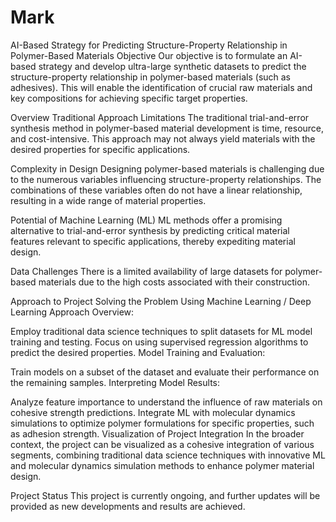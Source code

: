 # Mark
AI-Based Strategy for Predicting Structure-Property Relationship in Polymer-Based Materials
Objective
Our objective is to formulate an AI-based strategy and develop ultra-large synthetic datasets to predict the structure-property relationship in polymer-based materials (such as adhesives). This will enable the identification of crucial raw materials and key compositions for achieving specific target properties.

Overview
Traditional Approach Limitations
The traditional trial-and-error synthesis method in polymer-based material development is time, resource, and cost-intensive. This approach may not always yield materials with the desired properties for specific applications.

Complexity in Design
Designing polymer-based materials is challenging due to the numerous variables influencing structure-property relationships. The combinations of these variables often do not have a linear relationship, resulting in a wide range of material properties.

Potential of Machine Learning (ML)
ML methods offer a promising alternative to trial-and-error synthesis by predicting critical material features relevant to specific applications, thereby expediting material design.

Data Challenges
There is a limited availability of large datasets for polymer-based materials due to the high costs associated with their construction.

Approach to Project
Solving the Problem Using Machine Learning / Deep Learning
Approach Overview:

Employ traditional data science techniques to split datasets for ML model training and testing.
Focus on using supervised regression algorithms to predict the desired properties.
Model Training and Evaluation:

Train models on a subset of the dataset and evaluate their performance on the remaining samples.
Interpreting Model Results:

Analyze feature importance to understand the influence of raw materials on cohesive strength predictions.
Integrate ML with molecular dynamics simulations to optimize polymer formulations for specific properties, such as adhesion strength.
Visualization of Project Integration
In the broader context, the project can be visualized as a cohesive integration of various segments, combining traditional data science techniques with innovative ML and molecular dynamics simulation methods to enhance polymer material design.

Project Status
This project is currently ongoing, and further updates will be provided as new developments and results are achieved.
